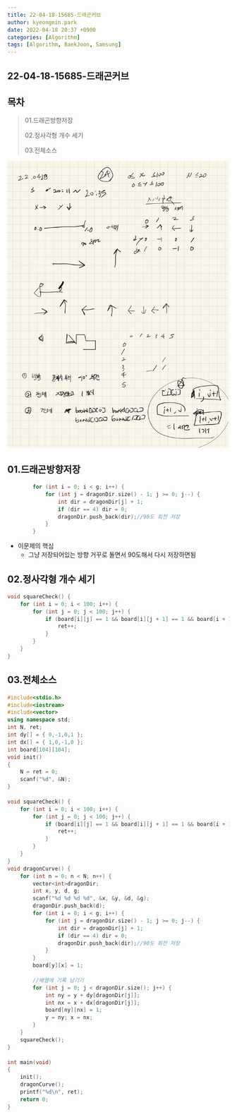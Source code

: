 ```yaml
---
title: 22-04-18-15685-드래곤커브
author: kyeongmin.park
date: 2022-04-18 20:37 +0900
categories: [Algorithm]
tags: [Algorithm, BaekJoon, Samsung]
---
```


## 22-04-18-15685-드래곤커브

## 목차

> 01.드래곤방향저장
>
> 02.정사각형 개수 세기
>
> 03.전체소스

![image-20220418203854640](../../assets/img/post/22-04-18-15685-드래곤커브.assets/image-20220418203854640.png)

## 01.드래곤방향저장

```c++
		for (int i = 0; i < g; i++) {
			for (int j = dragonDir.size() - 1; j >= 0; j--) {
				int dir = dragonDir[j] + 1;
				if (dir == 4) dir = 0;
				dragonDir.push_back(dir);//90도 회전 저장
			}
		}
```

- 이문제의 핵심
  - 그냥 저장되어있는 방향 거꾸로 돌면서 90도해서 다시 저장하면됨

## 02.정사각형 개수 세기

```c++
void squareCheck() {
	for (int i = 0; i < 100; i++) {
		for (int j = 0; j < 100; j++) {
			if (board[i][j] == 1 && board[i][j + 1] == 1 && board[i + 1][j] == 1 && board[i + 1][j + 1] == 1) {
				ret++;
			}
		}
	}
}
```

## 03.전체소스

```c++
#include<stdio.h>
#include<iostream>
#include<vector>
using namespace std;
int N, ret;
int dy[] = { 0,-1,0,1 };
int dx[] = { 1,0,-1,0 };
int board[104][104];
void init()
{
	N = ret = 0;
	scanf("%d", &N);
}

void squareCheck() {
	for (int i = 0; i < 100; i++) {
		for (int j = 0; j < 100; j++) {
			if (board[i][j] == 1 && board[i][j + 1] == 1 && board[i + 1][j] == 1 && board[i + 1][j + 1] == 1) {
				ret++;
			}
		}
	}
}
void dragonCurve() {
	for (int n = 0; n < N; n++) {
		vector<int>dragonDir;
		int x, y, d, g;
		scanf("%d %d %d %d", &x, &y, &d, &g);
		dragonDir.push_back(d);
		for (int i = 0; i < g; i++) {
			for (int j = dragonDir.size() - 1; j >= 0; j--) {
				int dir = dragonDir[j] + 1;
				if (dir == 4) dir = 0;
				dragonDir.push_back(dir);//90도 회전 저장
			}
		}
		board[y][x] = 1;

		//배열에 기록 남기기
		for (int j = 0; j < dragonDir.size(); j++) {
			int ny = y + dy[dragonDir[j]];
			int nx = x + dx[dragonDir[j]];
			board[ny][nx] = 1;
			y = ny; x = nx;
		}
	}
	squareCheck();
}

int main(void)
{
	init();
	dragonCurve();
	printf("%d\n", ret);
	return 0;
}
```


